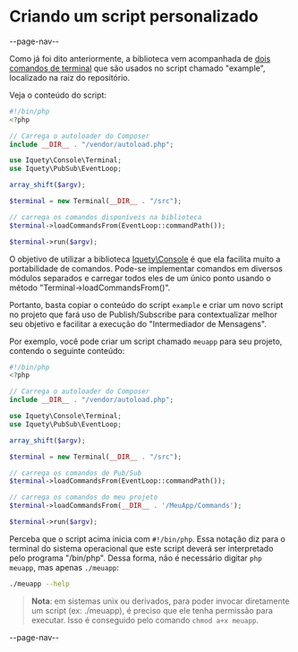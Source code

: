 # Criando um script personalizado

--page-nav--

Como já foi dito anteriormente, a biblioteca vem acompanhada de [dois comandos de terminal](04-usando-script-example.md) que são usados no script chamado "example", localizado na raiz do repositório.

Veja o conteúdo do script:

```php
#!/bin/php
<?php

// Carrega o autoloader do Composer
include __DIR__ . "/vendor/autoload.php";

use Iquety\Console\Terminal;
use Iquety\PubSub\EventLoop;

array_shift($argv);

$terminal = new Terminal(__DIR__ . "/src");

// carrega os comandos disponíveis na biblioteca
$terminal->loadCommandsFrom(EventLoop::commandPath());

$terminal->run($argv);
```

O objetivo de utilizar a biblioteca [Iquety\Console](https://github.com/iquety/console) é que ela facilita muito a portabilidade de comandos. Pode-se implementar comandos em diversos módulos separados e carregar todos eles de um único ponto usando o método "Terminal->loadCommandsFrom()".

Portanto, basta copiar o conteúdo do script `example` e criar um novo script no projeto que fará uso de Publish/Subscribe para contextualizar melhor seu objetivo e facilitar a execução do "Intermediador de Mensagens".

Por exemplo, você pode criar um script chamado `meuapp` para seu projeto, contendo o seguinte conteúdo:

```php
#!/bin/php
<?php

// Carrega o autoloader do Composer
include __DIR__ . "/vendor/autoload.php";

use Iquety\Console\Terminal;
use Iquety\PubSub\EventLoop;

array_shift($argv);

$terminal = new Terminal(__DIR__ . "/src");

// carrega os comandos de Pub/Sub
$terminal->loadCommandsFrom(EventLoop::commandPath());

// carrega os comandos do meu projeto
$terminal->loadCommandsFrom(__DIR__ . '/MeuApp/Commands');

$terminal->run($argv);
```

Perceba que o script acima inicia com `#!/bin/php`. Essa notação diz para o terminal do sistema operacional que este script deverá ser interpretado pelo programa "/bin/php". Dessa forma, não é necessário digitar `php meuapp`, mas apenas `./meuapp`:

```bash
./meuapp --help
```

> **Nota**: em sistemas unix ou derivados, para poder invocar diretamente um script (ex: ./meuapp), é preciso que ele tenha permissão para executar. Isso é conseguido pelo comando `chmod a+x meuapp`.

--page-nav--
